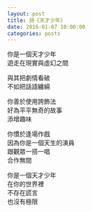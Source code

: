 ```yaml
---
layout: post
title: 詩《天才少年》
date: 2016-01-07 10:00:00
categories: posts
---
```


你是一個天才少年  
遊走在現實與虛幻之間  

與其把劇情看破  
不如把話語纏綿  

你善於使用誇飾法  
好為平平無奇的故事  
添增趣味  

你慣於逢場作戲  
因為你是一個天生的演員  
跟觀眾一搭一唱  
合作無間  

你是一個天才少年  
在你的世界裡  
不存在謊言  
也沒有極限  
